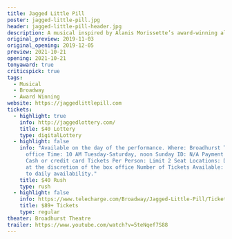 ```yaml
---
title: Jagged Little Pill
poster: jagged-little-pill.jpg
header: jagged-little-pill-header.jpg
description: A musical inspired by Alanis Morissette’s award-winning album.
original_preview: 2019-11-03
original_opening: 2019-12-05
preview: 2021-10-21
opening: 2021-10-21
tonyaward: true
criticspick: true
tags: 
  - Musical
  - Broadway
  - Award Winning
website: https://jaggedlittlepill.com
tickets:
  - highlight: true
    info: http://jaggedlottery.com/
    title: $40 Lottery
    type: digitalLottery
  - highlight: false
    info: "Available on the day of the performance. Where: Broadhurst Theatre box
      office Time: 10 AM Tuesday-Saturday, noon Sunday ID: N/A Payment Method:
      Cash or credit card Tickets Per Person: Limit 2 Seat Locations: Determined
      at the discretion of the box office Number of Tickets Available: Subject
      to daily availability."
    title: $40 Rush
    type: rush
  - highlight: false
    info: https://www.telecharge.com/Broadway/Jagged-Little-Pill/Ticket
    title: $89+ Tickets
    type: regular
theater: Broadhurst Theatre
trailer: https://www.youtube.com/watch?v=5teNqef7S88
---
```

